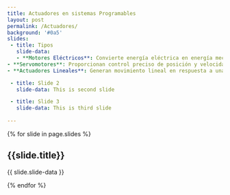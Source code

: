 ```yaml
---
title: Actuadores en sistemas Programables
layout: post
permalink: /Actuadores/
background: '#0a5'
slides:
 - title: Tipos
   slide-data:
   - **Motores Eléctricos**: Convierte energía eléctrica en energía mecánica.
- **Servomotores**: Proporcionan control preciso de posición y velocidad.
- **Actuadores Lineales**: Generan movimiento lineal en respuesta a una señal eléctrica.

 - title: Slide 2
   slide-data: This is second slide

 - title: Slide 3
   slide-data: This is third slide
  
---
```


{% for slide in page.slides %}
                    
<section data-background="{% if slide.background %}{{slide.background}}{% else %}{{page.background}}{% endif %}"><h1>{{slide.title}}</h1>{{ slide.slide-data }}</section>
                    
{% endfor %}
    
